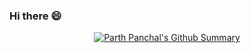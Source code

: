 ### Hi there 😄


<p align="center">
	<a href="../../../">
		<img align="center" src="https://github-readme-stats.vercel.app/api?username=parrthpanchal&theme=light&show_icons=true&title_color=f78166&icon_color=f78166&bg_color=161b22&border_color=f78166&custom_title=Summary" alt="Parth Panchal's Github Summary"/>
	</a>
</p>

<!--
**parrthpanchal/parrthpanchal** is a ✨ _special_ ✨ repository because its `README.md` (this file) appears on your GitHub profile.

Here are some ideas to get you started:

- 🔭 I’m currently working on ...
- 🌱 I’m currently learning ...
- 👯 I’m looking to collaborate on ...
- 🤔 I’m looking for help with ...
- 💬 Ask me about ...
- 📫 How to reach me: ...
- 😄 Pronouns: ...
- ⚡ Fun fact: ...
-->
